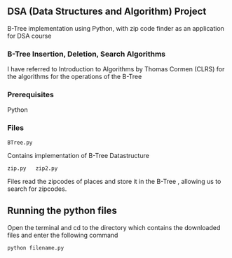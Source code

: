 ## DSA (Data Structures and Algorithm) Project

B-Tree implementation using Python, with zip code finder as an application for DSA course

### B-Tree Insertion, Deletion, Search Algorithms

I have referred to Introduction to Algorithms by Thomas Cormen (CLRS) for the algorithms for the operations of the B-Tree

### Prerequisites
Python 
### Files
```
BTree.py
```
Contains implementation of B-Tree Datastructure

```
zip.py   zip2.py
```
Files read the zipcodes of places and store it in the B-Tree , allowing us to search for zipcodes.
## Running the python files

Open the terminal and cd to the directory which contains the downloaded files and enter the following command
```
python filename.py
```

